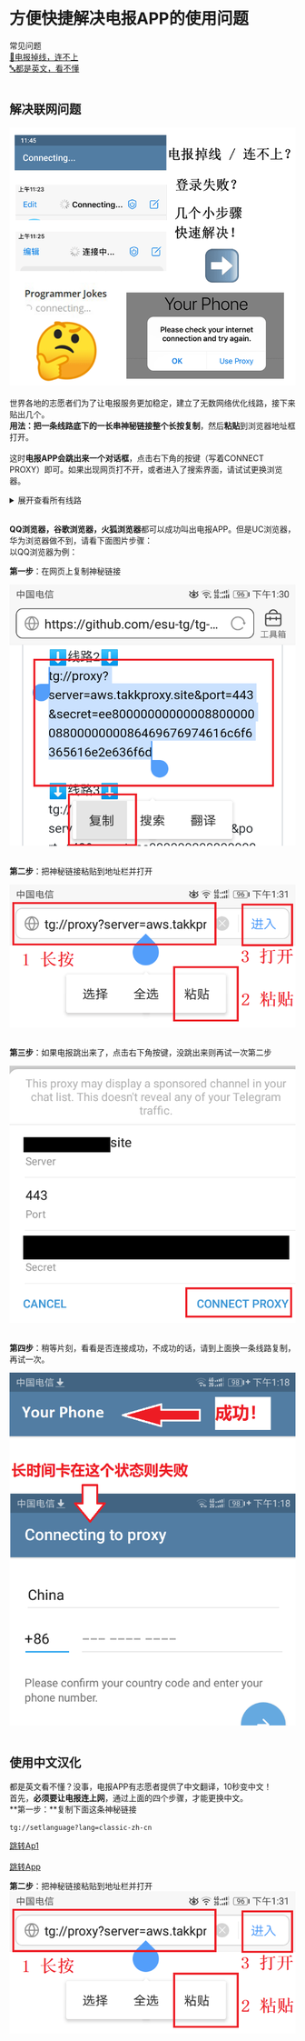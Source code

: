 # 方便快捷解决电报APP的使用问题
常见问题 <br>
[📶电报掉线，连不上](#解决联网问题) <br>
[🔤都是英文，看不懂](#使用中文汉化) <br><br>
<!-- ![图片加载失败，请刷新网页](https://raw.githubusercontent.com/esu-tg/tg-help/master/help-img/logo.jpg) <br> -->
## 解决联网问题
![图片加载失败，请刷新网页](https://raw.githubusercontent.com/esu-tg/tg-help/master/help-img/connection-issue.png) <br><br>
世界各地的志愿者们为了让电报服务更加稳定，建立了无数网络优化线路，接下来贴出几个。 <br>
**用法：**把一条线路底下的一长串神秘链接**整个长按复制**，然后**粘贴**到浏览器地址框打开。 <br><br>
这时**电报APP会跳出来一个对话框**，点击右下角的按键（写着CONNECT PROXY）即可。如果出现网页打不开，或者进入了搜索界面，请试试更换浏览器。 <br>

<details>
<summary>展开查看所有线路</summary>
⬇️线路1⬇️ <br>
tg://proxy?server=2020.Turbox.online&port=443&secret=eec254a2b7f3080ac6ff9465eef8e646e44972616e63656c6c2e6972 <br><br>
⬇️线路2⬇️ <br>
tg://proxy?server=aws.takkproxy.site&port=443&secret=ee800000000000088000000880000000086469676974616c6f6365616e2e636f6d <br><br>
⬇️线路3⬇️ <br>
tg://proxy?server=Active.PowerfulProxy.me&port=443&secret=ee000000000000000000000000000000004972616e63656c6c2e6972 <br><br>
⬇️线路4⬇️ <br>
tg://proxy?server=tarfand.s2.niazcom.org&port=11&secret=7hER7u4REe7uERHu7hER7u53d3cuZGlnaWthbGEuY29t <br><br>
⬇️线路5⬇️ <br>
tg://proxy?server=Bow.MonsterX.space&port=443&secret=eec254a2b7f3080ac6ff9465eef8e646e44972616e63656c6c2e6972 <br><br>
</details> <br>

**QQ浏览器，谷歌浏览器，火狐浏览器**都可以成功叫出电报APP。但是UC浏览器，华为浏览器做不到，请看下面图片步骤： <br>
以QQ浏览器为例： <br>

**第一步**：在网页上复制神秘链接 <br>

![图片加载失败，请刷新网页](https://raw.githubusercontent.com/esu-tg/tg-help/master/help-img/proxy1.png) <br><br>

**第二步**：把神秘链接粘贴到地址栏并打开 <br>

![图片加载失败，请刷新网页](https://raw.githubusercontent.com/esu-tg/tg-help/master/help-img/proxy2.png) <br><br>

**第三步**：如果电报跳出来了，点击右下角按键，没跳出来则再试一次第二步 <br>

![图片加载失败，请刷新网页](https://raw.githubusercontent.com/esu-tg/tg-help/master/help-img/proxy3.png) <br><br>

**第四步**：稍等片刻，看看是否连接成功，不成功的话，请到上面换一条线路复制，再试一次。 <br>

![图片加载失败，请刷新网页](https://raw.githubusercontent.com/esu-tg/tg-help/master/help-img/proxy4.png) <br><br>

## 使用中文汉化
都是英文看不懂？没事，电报APP有志愿者提供了中文翻译，10秒变中文！ <br>
首先，**必须要让电报连上网**，通过上面的四个步骤，才能更换中文。 <br>
**第一步：**复制下面这条神秘链接 <br>

```
tg://setlanguage?lang=classic-zh-cn
```
[跳转Ap1](tg://setlanguage?lang=classic-zh-cn) <br><br>
<a href="tg://setlanguage?lang=classic-zh-cn">跳转App</a>



**第二步**：把神秘链接粘贴到地址栏并打开 <br>
![图片加载失败，请刷新网页](https://raw.githubusercontent.com/esu-tg/tg-help/master/help-img/proxy2.png) <br><br>
